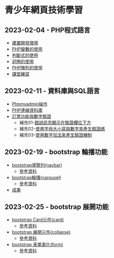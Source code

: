 # 青少年網頁技術學習

## 2023-02-04 - PHP程式語言
* [建置開發環境](https://mackliu.github.io/php-book/2021/10/17/dev-tools-01/)
* [PHP變數的使用](php/ch1.php)
* [判斷式的使用](php/ch2.php)
* [迴圈的使用](php/ch3.php)
* [PHP陣列的使用](php/ch4.php)
* [課堂練習](php/pra01.php)

## 2023-02-11 - 資料庫與SQL語言
* [Phpmyadmin操作](https://hackmd.io/@mackliu/B1l76S3Ju)
* [PHP連線資料庫](php/ch5.php)
* [訂票功能與數字驗證](php/ch6.php)
  * 補充01-[錯誤訊息顯示在驗證欄位下方](https://github.com/mackliu/Webj-53/blob/adv01/ch6.php)
  * 補充02-[使用字母大小寫與數字來產生驗證碼](https://github.com/mackliu/Webj-53/blob/adv02/ch6.php)
  * 補充03-[使用數字加法來產生驗證機制](https://github.com/mackliu/Webj-53/blob/adv03/ch6.php)

## 2023-02-19 - bootstrap 輪播功能
* [bootstrap導覽列(navbar)](home.html)
  * [參考資料](https://getbootstrap.com/docs/4.6/components/navbar/)
* [bootstrap輪播(carousel)](home.html)
  * [參考資料](https://getbootstrap.com/docs/4.6/components/carousel/)
* [成果](https://mackliu.github.io/Webj-53/home.html)

## 2023-02-25 - bootstrap 展開功能
* [bootstrap Card元件(card)](news.html)
  * [參考資料](https://getbootstrap.com/docs/4.6/components/card/)
* [bootstrap 展開元件(collapse)](discover.html)
  * [參考資料](https://getbootstrap.com/docs/4.6/components/collapse/)
* [bootstrap 表單美化(form)](tickets.html)
  * [參考資料](https://getbootstrap.com/docs/4.6/components/forms/)
